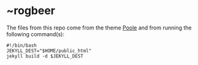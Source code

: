 # ~rogbeer

The files from this repo come from the theme [Poole](https://github.com/poole/poole)
and from running the following command(s):

```
#!/bin/bash
JEKYLL_DEST="$HOME/public_html"
jekyll build -d $JEKYLL_DEST
```
